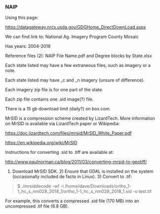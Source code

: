 ### NAIP

Using this page:

https://datagateway.nrcs.usda.gov/GDGHome_DirectDownLoad.aspx

We can find link to: National Ag. Imagery Program County Mosaic

Has years: 2004-2018

Reference files (2): NAIP File Name.pdf and Degree blocks by State.xlsx

Each state listed may have a few extraneous files, such as imagery or a note.

Each state listed may have _c and _n imagery (unsure of difference).

Each imagery zip file is for one part of the state.

Each zip file contains one .sid image(?) file.

There is a 15 gb download limit (daily?) on box.com.

MrSID is a compression scheme created by LizardTech. More information on MrSID is available via LizardTech paper or Wikipedia:

https://doc.lizardtech.com/files/mrsid/MrSID_White_Paper.pdf

https://en.wikipedia.org/wiki/MrSID

Instructions for converting .sid to .tiff are available at:

http://www.paulnorman.ca/blog/2011/03/converting-mrsid-to-geotiff/

1) Download MrSID SDK. 2) Ensure that GDAL is installed on the system (occasionally included de facto in Linux). 3) Convert to .tif:

> $ ./mrsiddecode -wf -i /home/dave/Downloads/ortho_1-1_hc_s_nm028_2018_1/ortho_1-1_hc_s_nm028_2018_1.sid -o test.tif

For example, this converts a compressed .sid file (170 MB) into an uncompressed .tif file (6.8 GB).
